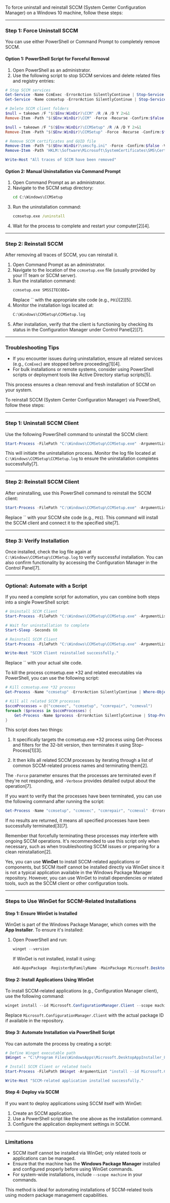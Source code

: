 To force uninstall and reinstall SCCM (System Center Configuration Manager) on a Windows 10 machine, follow these steps:

---

### **Step 1: Force Uninstall SCCM**
You can use either PowerShell or Command Prompt to completely remove SCCM.

#### **Option 1: PowerShell Script for Forceful Removal**
1. Open PowerShell as an administrator.
2. Use the following script to stop SCCM services and delete related files and registry entries:

```powershell
# Stop SCCM services
Get-Service -Name CcmExec -ErrorAction SilentlyContinue | Stop-Service -Force -Verbose
Get-Service -Name ccmsetup -ErrorAction SilentlyContinue | Stop-Service -Force -Verbose

# Delete SCCM client folders
$null = takeown /F "$($Env:WinDir)\CCM" /R /A /D Y 2>&1
Remove-Item -Path "$($Env:WinDir)\CCM" -Force -Recurse -Confirm:$false -Verbose -ErrorAction SilentlyContinue

$null = takeown /F "$($Env:WinDir)\CCMSetup" /R /A /D Y 2>&1
Remove-Item -Path "$($Env:WinDir)\CCMSetup" -Force -Recurse -Confirm:$false -Verbose -ErrorAction SilentlyContinue

# Remove SCCM certificates and GUID file
Remove-Item -Path "$($Env:WinDir)\smscfg.ini" -Force -Confirm:$false -Verbose -ErrorAction SilentlyContinue
Remove-Item -Path 'HKLM:\Software\Microsoft\SystemCertificates\SMS\Certificates\*' -Force -Confirm:$false -Verbose -ErrorAction SilentlyContinue

Write-Host "All traces of SCCM have been removed"
```

#### **Option 2: Manual Uninstallation via Command Prompt**
1. Open Command Prompt as an administrator.
2. Navigate to the SCCM setup directory:
   ```cmd
   cd C:\Windows\CCMSetup
   ```
3. Run the uninstallation command:
   ```cmd
   ccmsetup.exe /uninstall
   ```
4. Wait for the process to complete and restart your computer[2][4].

---

### **Step 2: Reinstall SCCM**
After removing all traces of SCCM, you can reinstall it.

1. Open Command Prompt as an administrator.
2. Navigate to the location of the `ccmsetup.exe` file (usually provided by your IT team or SCCM server).
3. Run the installation command:
   ```cmd
   ccmsetup.exe SMSSITECODE=
   ```
   Replace `` with the appropriate site code (e.g., `P01`)[2][5].
4. Monitor the installation logs located at:
   ```cmd
   C:\Windows\CCMSetup\CCMSetup.log
   ```
5. After installation, verify that the client is functioning by checking its status in the Configuration Manager under Control Panel[2][7].

---

### **Troubleshooting Tips**
- If you encounter issues during uninstallation, ensure all related services (e.g., `CcmExec`) are stopped before proceeding[1][4].
- For bulk installations or remote systems, consider using PowerShell scripts or deployment tools like Active Directory startup scripts[5].

This process ensures a clean removal and fresh installation of SCCM on your system.





To reinstall SCCM (System Center Configuration Manager) via PowerShell, follow these steps:

---

### **Step 1: Uninstall SCCM Client**
Use the following PowerShell command to uninstall the SCCM client:

```powershell
Start-Process -FilePath "C:\Windows\CCMSetup\CCMSetup.exe" -ArgumentList "/uninstall" -Wait -NoNewWindow
```

This will initiate the uninstallation process. Monitor the log file located at `C:\Windows\CCMSetup\CCMSetup.log` to ensure the uninstallation completes successfully[7].

---

### **Step 2: Reinstall SCCM Client**
After uninstalling, use this PowerShell command to reinstall the SCCM client:

```powershell
Start-Process -FilePath "C:\Windows\CCMSetup\CCMSetup.exe" -ArgumentList "SMSSITECODE=" -Wait -NoNewWindow
```

Replace `` with your SCCM site code (e.g., `P01`). This command will install the SCCM client and connect it to the specified site[7].

---

### **Step 3: Verify Installation**
Once installed, check the log file again at `C:\Windows\CCMSetup\CCMSetup.log` to verify successful installation. You can also confirm functionality by accessing the Configuration Manager in the Control Panel[7].

---

### **Optional: Automate with a Script**
If you need a complete script for automation, you can combine both steps into a single PowerShell script:

```powershell
# Uninstall SCCM Client
Start-Process -FilePath "C:\Windows\CCMSetup\CCMSetup.exe" -ArgumentList "/uninstall" -Wait -NoNewWindow

# Wait for uninstallation to complete
Start-Sleep -Seconds 60

# Reinstall SCCM Client
Start-Process -FilePath "C:\Windows\CCMSetup\CCMSetup.exe" -ArgumentList "SMSSITECODE=" -Wait -NoNewWindow

Write-Host "SCCM Client reinstalled successfully."
```

Replace `` with your actual site code.



To kill the process ccmsetup.exe *32 and related executables via PowerShell, you can use the following script:

```powershell
# Kill ccmsetup.exe *32 process
Get-Process -Name "ccmsetup" -ErrorAction SilentlyContinue | Where-Object {$_.ProcessName -like "*32"} | Stop-Process -Force -Verbose

# Kill all related SCCM processes
$sccmProcesses = @("ccmexec", "ccmsetup", "ccmrepair", "ccmeval")
foreach ($process in $sccmProcesses) {
    Get-Process -Name $process -ErrorAction SilentlyContinue | Stop-Process -Force -Verbose
}
```

This script does two things:

1. It specifically targets the ccmsetup.exe *32 process using Get-Process and filters for the 32-bit version, then terminates it using Stop-Process[1][3].

2. It then kills all related SCCM processes by iterating through a list of common SCCM-related process names and terminating them[2].

The `-Force` parameter ensures that the processes are terminated even if they're not responding, and `-Verbose` provides detailed output about the operation[7].

If you want to verify that the processes have been terminated, you can use the following command after running the script:

```powershell
Get-Process -Name "ccmsetup", "ccmexec", "ccmrepair", "ccmeval" -ErrorAction SilentlyContinue
```

If no results are returned, it means all specified processes have been successfully terminated[3][7].

Remember that forcefully terminating these processes may interfere with ongoing SCCM operations. It's recommended to use this script only when necessary, such as when troubleshooting SCCM issues or preparing for a clean reinstallation[2].


Yes, you can use **WinGet** to install SCCM-related applications or components, but SCCM itself cannot be installed directly via WinGet since it is not a typical application available in the Windows Package Manager repository. However, you can use WinGet to install dependencies or related tools, such as the SCCM client or other configuration tools.

---

### **Steps to Use WinGet for SCCM-Related Installations**

#### **Step 1: Ensure WinGet is Installed**
WinGet is part of the Windows Package Manager, which comes with the **App Installer**. To ensure it's installed:
1. Open PowerShell and run:
   ```powershell
   winget --version
   ```
   If WinGet is not installed, install it using:
   ```powershell
   Add-AppxPackage -RegisterByFamilyName -MainPackage Microsoft.DesktopAppInstaller_8wekyb3d8bbwe
   ```

#### **Step 2: Install Applications Using WinGet**
To install SCCM-related applications (e.g., Configuration Manager client), use the following command:
```powershell
winget install --id Microsoft.ConfigurationManager.Client --scope machine --silent --accept-package-agreements --accept-source-agreements
```
Replace `Microsoft.ConfigurationManager.Client` with the actual package ID if available in the repository.

#### **Step 3: Automate Installation via PowerShell Script**
You can automate the process by creating a script:
```powershell
# Define Winget executable path
$Winget = "C:\Program Files\WindowsApps\Microsoft.DesktopAppInstaller_8wekyb3d8bbwe\winget.exe"

# Install SCCM Client or related tools
Start-Process -FilePath $Winget -ArgumentList "install --id Microsoft.ConfigurationManager.Client --scope machine --silent --accept-package-agreements --accept-source-agreements" -Wait -NoNewWindow

Write-Host "SCCM-related application installed successfully."
```

#### **Step 4: Deploy via SCCM**
If you want to deploy applications using SCCM itself with WinGet:
1. Create an SCCM application.
2. Use a PowerShell script like the one above as the installation command.
3. Configure the application deployment settings in SCCM.

---

### **Limitations**
- SCCM itself cannot be installed via WinGet; only related tools or applications can be managed.
- Ensure that the machine has the **Windows Package Manager** installed and configured properly before using WinGet commands.
- For system-wide installations, include `--scope machine` in your commands.

This method is ideal for automating installations of SCCM-related tools using modern package management capabilities.
